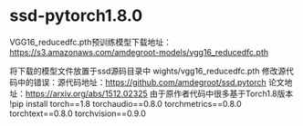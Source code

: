 # ssd-pytorch1.8.0
VGG16_reducedfc.pth预训练模型下载地址：<https://s3.amazonaws.com/amdegroot-models/vgg16_reducedfc.pth>

将下载的模型文件放置于ssd源码目录中  wights/vgg16_reducedfc.pth
修改源代码中的错误：源代码地址：<https://github.com/amdegroot/ssd.pytorch> 论文地址：<https://arxiv.org/abs/1512.02325>
由于原作者代码中很多基于Torch1.8版本
!pip install torch==1.8 torchaudio==0.8.0 torchmetrics==0.8.0 torchtext==0.8.0 torchvision==0.9.0


